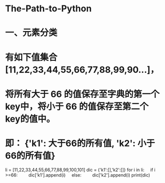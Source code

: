# The-Path-to-Python

# 一、元素分类
#
# 有如下值集合 [11,22,33,44,55,66,77,88,99,90...]，
# 将所有大于 66 的值保存至字典的第一个key中，将小于 66 的值保存至第二个key的值中。
# 即： {'k1': 大于66的所有值, 'k2': 小于66的所有值}
li = [11,22,33,44,55,66,77,88,99,100,101]
dic = {'k1':[],'k2':[]}
for i in li:
    if i >=66:
        dic['k1'].append(i)
    else:
        dic['k2'].append(i)
print(dic)
